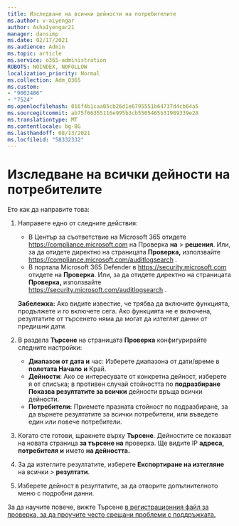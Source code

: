 ```yaml
---
title: Изследване на всички дейности на потребителите
ms.author: v-aiyengar
author: AshaIyengar21
manager: dansimp
ms.date: 02/17/2021
ms.audience: Admin
ms.topic: article
ms.service: o365-administration
ROBOTS: NOINDEX, NOFOLLOW
localization_priority: Normal
ms.collection: Adm_O365
ms.custom:
- "9002486"
- "7524"
ms.openlocfilehash: 016f4b1caa05cb26d1e6795551b64737d4cb64a5
ms.sourcegitcommit: ab75f66355116e995b3cb5505465b31989339e28
ms.translationtype: MT
ms.contentlocale: bg-BG
ms.lasthandoff: 08/13/2021
ms.locfileid: "58332332"
---
```

# <a name="investigate-all-the-users-activities"></a>Изследване на всички дейности на потребителите

Ето как да направите това:

1. Направете едно от следните действия:
   - В Център за съответствие на Microsoft 365 отидете <https://compliance.microsoft.com> на Проверка **на** \> **решения**. Или, за да отидете директно на страницата **Проверка,** използвайте <https://compliance.microsoft.com/auditlogsearch> .
   - В портала Microsoft 365 Defender в <https://security.microsoft.com> отидете на **Проверка**. Или, за да отидете директно на страницата **Проверка,** използвайте <https://security.microsoft.com/auditlogsearch> .

    **Забележка:** Ако видите известие, че трябва да включите функцията, продължете и го включете сега. Ако функцията не е включена, резултатите от търсенето няма да могат да изтеглят данни от предишни дати.

2. В раздела **Търсене** на страницата **Проверка** конфигурирайте следните настройки:
   - **Диапазон от дата и** час: Изберете диапазона от дати/време в **полетата Начало** **и** Край.
   - **Дейности**: Ако се интересувате от конкретна дейност, изберете я от списъка; в противен случай стойността по **подразбиране Показва резултатите за всички** дейности връща всички дейности.
   - **Потребители:** Приемете празната стойност по подразбиране, за да върнете резултатите за всички потребители, или въведете един или повече потребители.

3. Когато сте готови, щракнете върху **Търсене**. Дейностите се показват на новата страница **за търсене на** проверка. Ще видите IP **адреса, потребителя** **и** името **на дейността.**

4. За да изтеглите резултатите, изберете **Експортиране на изтегляне** на всички \> **резултати**.

5. Изберете дейност в резултатите, за да отворите допълнителното меню с подробни данни.

За да научите повече, вижте Търсене [в регистрационния файл за проверка, за да проучите често срещани проблеми с поддръжката.](https://docs.microsoft.com/microsoft-365/compliance/auditing-troubleshooting-scenarios)
